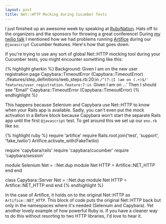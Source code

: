 ```yaml
---
layout: post
title: Net::HTTP Mocking during Cucumber Tests
---
```


I just finished up an awesome week by speaking at [RubyNation](http://www.rubynation.org/). Hats off to the organizers and the sponsors for throwing a great conference! During [my twilio talk](http://www.slideshare.net/matschaffer/ruby-on-the-phone) I mentioned how we had problems running [Artifice](https://github.com/wycats/artifice) during our `@javascript` Cucumber features. Here's how that goes down.

If you're trying to use any sort of global Net::HTTP mocking tool during your Cucumber tests, you might encounter something like this:

{% highlight gherkin %}
  Background:
    Given I am on the new user registration page
      Capybara::TimeoutError (Capybara::TimeoutError)
      ./features/step_definitions/web_steps.rb:20:in `/^(?:|I )am on (.+)$/'
      features/user_registration.feature:7:in `Given I am on ...'
    Then I should see "Email"
      Capybara::TimeoutError (Capybara::TimeoutError)
{% endhighlight %}

This happens because Selenium and Capybara use Net::HTTP to know when your Rails app is available. Sadly, you can't even put the mock activation in a Before block because Capybara won't start the separate Rails app until the first `@javascript` test. To get around this we set up our `env.rb` like so:

{% highlight ruby %}
require 'artifice'
require Rails.root.join('test', 'support', 'fake_twilio')
Artifice.activate_with(FakeTwilio)

require 'capybara/rails'
require 'capybara/cucumber'
require 'capybara/session'

module Selenium
  Net = ::Net.dup
  module Net
    HTTP = Artifice::NET_HTTP
  end
end

class Capybara::Server
  Net = ::Net.dup
  module Net
    HTTP = Artifice::NET_HTTP
  end
end
{% endhighlight %}

In the case of Artifice, it holds on to the original Net::HTTP as `Artifice::NET_HTTP`. This block of code puts the original Net::HTTP back but only in the namespaces where it's needed (Selenium and Capybara). Yet another lovely example of how powerful Ruby is. If you have a cleaner way to do this without resorting to two HTTP libraries, I'd love to hear it.
